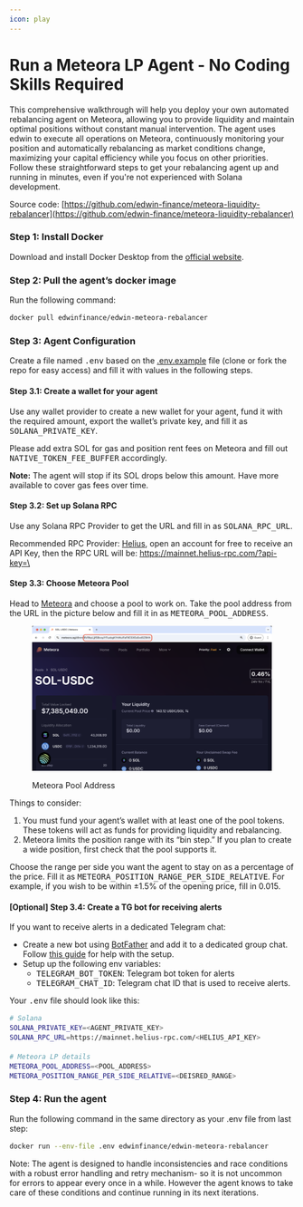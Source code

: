 ```yaml
---
icon: play
---
```


# Run a Meteora LP Agent - No Coding Skills Required

This comprehensive walkthrough will help you deploy your own automated rebalancing agent on Meteora, allowing you to provide liquidity and maintain optimal positions without constant manual intervention. The agent uses edwin to execute all operations on Meteora, continuously monitoring your position and automatically rebalancing as market conditions change, maximizing your capital efficiency while you focus on other priorities. Follow these straightforward steps to get your rebalancing agent up and running in minutes, even if you're not experienced with Solana development.

Source code: [https://github.com/edwin-finance/meteora-liquidity-rebalancer](https://github.com/edwin-finance/meteora-liquidity-rebalancer)

### Step 1: Install Docker

Download and install Docker Desktop from the [official website](https://www.docker.com/get-started/).

### Step 2: Pull the agent’s docker image

Run the following command:

```bash
docker pull edwinfinance/edwin-meteora-rebalancer
```

### Step 3: Agent Configuration

Create a file named <kbd>.env</kbd> based on the [.env.example](https://github.com/edwin-finance/edwin/blob/main/.env.example) file (clone or fork the repo for easy access) and fill it with values in the following steps.

#### Step 3.1: Create a wallet for your agent

Use any wallet provider to create a new wallet for your agent, fund it with the required amount, export the wallet’s private key, and fill it as <kbd>SOLANA\_PRIVATE\_KEY</kbd>.

Please add extra SOL for gas and position rent fees on Meteora and fill out <kbd>NATIVE\_TOKEN\_FEE\_BUFFER</kbd> accordingly.

**Note:** The agent will stop if its SOL drops below this amount. Have more available to cover gas fees over time.

#### Step 3.2: Set up Solana RPC

Use any Solana RPC Provider to get the URL and fill in as <kbd>SOLANA\_RPC\_URL</kbd>.

Recommended RPC Provider: [Helius](https://www.helius.dev/), open an account for free to receive an API Key, then the RPC URL will be: [https://mainnet.helius-rpc.com/?api-key=\<your-api-key>](https://mainnet.helius-rpc.com/?api-key=%3Cyour-api-key%3E)

#### Step 3.3: Choose Meteora Pool

Head to [Meteora](https://meteora.ag/pools) and choose a pool to work on. Take the pool address from the URL in the picture below and fill it in as <kbd>METEORA\_POOL\_ADDRESS</kbd>.

<figure><img src="../.gitbook/assets/meteora-pool-address.png" alt=""><figcaption><p>Meteora Pool Address</p></figcaption></figure>

Things to consider:

1. You must fund your agent’s wallet with at least one of the pool tokens. These tokens will act as funds for providing liquidity and rebalancing.
2. Meteora limits the position range with its “bin step.” If you plan to create a wide position, first check that the pool supports it.

Choose the range per side you want the agent to stay on as a percentage of the price. Fill it as <kbd>METEORA\_POSITION\_RANGE\_PER\_SIDE\_RELATIVE</kbd>. For example, if you wish to be within ±1.5% of the opening price, fill in 0.015.

#### \[Optional] Step 3.4: Create a TG bot for receiving alerts

If you want to receive alerts in a dedicated Telegram chat:

* Create a new bot using [BotFather](https://t.me/BotFather) and add it to a dedicated group chat. Follow [this guide](https://gist.github.com/nafiesl/4ad622f344cd1dc3bb1ecbe468ff9f8a) for help with the setup.
* Setup up the following env variables:
  * <kbd>TELEGRAM\_BOT\_TOKEN</kbd>: Telegram bot token for alerts
  * <kbd>TELEGRAM\_CHAT\_ID</kbd>: Telegram chat ID that is used to receive alerts.

Your <kbd>.env</kbd> file should look like this:

```bash
# Solana
SOLANA_PRIVATE_KEY=<AGENT_PRIVATE_KEY>
SOLANA_RPC_URL=https://mainnet.helius-rpc.com/<HELIUS_API_KEY>

# Meteora LP details
METEORA_POOL_ADDRESS=<POOL_ADDRESS>
METEORA_POSITION_RANGE_PER_SIDE_RELATIVE=<DEISRED_RANGE>
```

### Step 4: Run the agent

Run the following command in the same directory as your .env file from last step:

```bash
docker run --env-file .env edwinfinance/edwin-meteora-rebalancer
```

Note: The agent is designed to handle inconsistencies and race conditions with a robust error handling and retry mechanism- so it is not uncommon for errors to appear every once in a while. However the agent knows to take care of these conditions and continue running in its next iterations.
